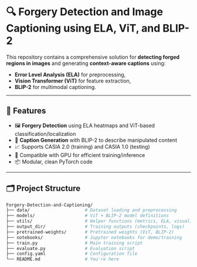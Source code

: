 # 🔍 Forgery Detection and Image Captioning using ELA, ViT, and BLIP-2

This repository contains a comprehensive solution for **detecting forged regions in images** and generating **context-aware captions** using:
- **Error Level Analysis (ELA)** for preprocessing,
- **Vision Transformer (ViT)** for feature extraction,
- **BLIP-2** for multimodal captioning.

---

## 📌 Features

- 🖼️ **Forgery Detection** using ELA heatmaps and ViT-based classification/localization
- 🧠 **Caption Generation** with BLIP-2 to describe manipulated content
- 📈 Supports CASIA 2.0 (training) and CASIA 1.0 (testing)
- 🚀 Compatible with GPU for efficient training/inference
- 📦 Modular, clean PyTorch code

---

## 🗂️ Project Structure

```bash
Forgery-Detection-and-Captioning/
├── data/                     # Dataset loading and preprocessing
├── models/                   # ViT + BLIP-2 model definitions
├── utils/                    # Helper functions (metrics, ELA, visualization)
├── output_dir/               # Training outputs (checkpoints, logs)
├── pretrained-weights/       # Pretrained weights (ViT, BLIP-2)
├── notebooks/                # Jupyter notebooks for demo/training
├── train.py                  # Main training script
├── evaluate.py               # Evaluation script
├── config.yaml               # Configuration file
└── README.md                 # You're here
